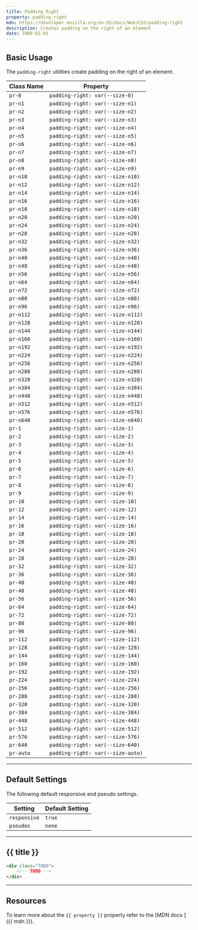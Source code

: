 ```yaml
---
title: Padding Right
property: padding-right
mdn: https://developer.mozilla.org/en-US/docs/Web/CSS/padding-right
description: Creates padding on the right of an element
date: 1000-01-01
---
```


## Basic Usage

The `padding-right` utilities create padding on the right of an element.

| Class Name | Property                          |
| ---------- | --------------------------------- |
| `pr-0`     | `padding-right: var(--size-0)`    |
| `pr-n1`    | `padding-right: var(--size-n1)`   |
| `pr-n2`    | `padding-right: var(--size-n2)`   |
| `pr-n3`    | `padding-right: var(--size-n3)`   |
| `pr-n4`    | `padding-right: var(--size-n4)`   |
| `pr-n5`    | `padding-right: var(--size-n5)`   |
| `pr-n6`    | `padding-right: var(--size-n6)`   |
| `pr-n7`    | `padding-right: var(--size-n7)`   |
| `pr-n8`    | `padding-right: var(--size-n8)`   |
| `pr-n9`    | `padding-right: var(--size-n9)`   |
| `pr-n10`   | `padding-right: var(--size-n10)`  |
| `pr-n12`   | `padding-right: var(--size-n12)`  |
| `pr-n14`   | `padding-right: var(--size-n14)`  |
| `pr-n16`   | `padding-right: var(--size-n16)`  |
| `pr-n18`   | `padding-right: var(--size-n18)`  |
| `pr-n20`   | `padding-right: var(--size-n20)`  |
| `pr-n24`   | `padding-right: var(--size-n24)`  |
| `pr-n28`   | `padding-right: var(--size-n28)`  |
| `pr-n32`   | `padding-right: var(--size-n32)`  |
| `pr-n36`   | `padding-right: var(--size-n36)`  |
| `pr-n40`   | `padding-right: var(--size-n40)`  |
| `pr-n48`   | `padding-right: var(--size-n48)`  |
| `pr-n56`   | `padding-right: var(--size-n56)`  |
| `pr-n64`   | `padding-right: var(--size-n64)`  |
| `pr-n72`   | `padding-right: var(--size-n72)`  |
| `pr-n80`   | `padding-right: var(--size-n80)`  |
| `pr-n96`   | `padding-right: var(--size-n96)`  |
| `pr-n112`  | `padding-right: var(--size-n112)` |
| `pr-n128`  | `padding-right: var(--size-n128)` |
| `pr-n144`  | `padding-right: var(--size-n144)` |
| `pr-n160`  | `padding-right: var(--size-n160)` |
| `pr-n192`  | `padding-right: var(--size-n192)` |
| `pr-n224`  | `padding-right: var(--size-n224)` |
| `pr-n256`  | `padding-right: var(--size-n256)` |
| `pr-n288`  | `padding-right: var(--size-n288)` |
| `pr-n320`  | `padding-right: var(--size-n320)` |
| `pr-n384`  | `padding-right: var(--size-n384)` |
| `pr-n448`  | `padding-right: var(--size-n448)` |
| `pr-n512`  | `padding-right: var(--size-n512)` |
| `pr-n576`  | `padding-right: var(--size-n576)` |
| `pr-n640`  | `padding-right: var(--size-n640)` |
| `pr-1`     | `padding-right: var(--size-1)`    |
| `pr-2`     | `padding-right: var(--size-2)`    |
| `pr-3`     | `padding-right: var(--size-3)`    |
| `pr-4`     | `padding-right: var(--size-4)`    |
| `pr-5`     | `padding-right: var(--size-5)`    |
| `pr-6`     | `padding-right: var(--size-6)`    |
| `pr-7`     | `padding-right: var(--size-7)`    |
| `pr-8`     | `padding-right: var(--size-8)`    |
| `pr-9`     | `padding-right: var(--size-9)`    |
| `pr-10`    | `padding-right: var(--size-10)`   |
| `pr-12`    | `padding-right: var(--size-12)`   |
| `pr-14`    | `padding-right: var(--size-14)`   |
| `pr-16`    | `padding-right: var(--size-16)`   |
| `pr-18`    | `padding-right: var(--size-18)`   |
| `pr-20`    | `padding-right: var(--size-20)`   |
| `pr-24`    | `padding-right: var(--size-24)`   |
| `pr-28`    | `padding-right: var(--size-28)`   |
| `pr-32`    | `padding-right: var(--size-32)`   |
| `pr-36`    | `padding-right: var(--size-36)`   |
| `pr-40`    | `padding-right: var(--size-40)`   |
| `pr-48`    | `padding-right: var(--size-48)`   |
| `pr-56`    | `padding-right: var(--size-56)`   |
| `pr-64`    | `padding-right: var(--size-64)`   |
| `pr-72`    | `padding-right: var(--size-72)`   |
| `pr-80`    | `padding-right: var(--size-80)`   |
| `pr-96`    | `padding-right: var(--size-96)`   |
| `pr-112`   | `padding-right: var(--size-112)`  |
| `pr-128`   | `padding-right: var(--size-128)`  |
| `pr-144`   | `padding-right: var(--size-144)`  |
| `pr-160`   | `padding-right: var(--size-160)`  |
| `pr-192`   | `padding-right: var(--size-192)`  |
| `pr-224`   | `padding-right: var(--size-224)`  |
| `pr-256`   | `padding-right: var(--size-256)`  |
| `pr-288`   | `padding-right: var(--size-288)`  |
| `pr-320`   | `padding-right: var(--size-320)`  |
| `pr-384`   | `padding-right: var(--size-384)`  |
| `pr-448`   | `padding-right: var(--size-448)`  |
| `pr-512`   | `padding-right: var(--size-512)`  |
| `pr-576`   | `padding-right: var(--size-576)`  |
| `pr-640`   | `padding-right: var(--size-640)`  |
| `pr-auto`  | `padding-right: var(--size-auto)` |

---

## Default Settings

The following default responsive and pseudo settings.

| Setting      | Default Setting |
| ------------ | --------------- |
| `responsive` | `true`          |
| `pseudos`    | `none`          |

---

## {{ title }}

<div class="bg-silver-200 p-20 h-256 radius-md flex flex-wrap align-content-center">
  <!-- ... -->
</div>

```html
<div class="TODO">
	<!-- TODO -->
</div>
```

---

## Resources

To learn more about the `{{ property }}` property refer to the [MDN docs <i class="far fa-external-link ml-6"></i>]({{ mdn }}).
